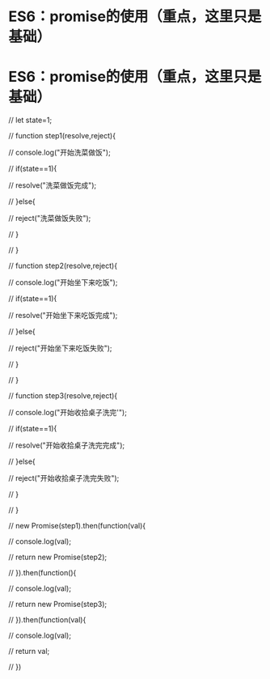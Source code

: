 # ES6：promise的使用（重点，这里只是基础）

# ES6：promise的使用（重点，这里只是基础）

// let state=1;

// function step1(resolve,reject){

// console.log("开始洗菜做饭");

// if(state==1){

// resolve("洗菜做饭完成");

// }else{

// reject("洗菜做饭失败");

// }

// }

// function step2(resolve,reject){

// console.log("开始坐下来吃饭");

// if(state==1){

// resolve("开始坐下来吃饭完成");

// }else{

// reject("开始坐下来吃饭失败");

// }

// }

// function step3(resolve,reject){

// console.log("开始收拾桌子洗完'");

// if(state==1){

// resolve("开始收拾桌子洗完完成");

// }else{

// reject("开始收拾桌子洗完失败");

// }

// }

// new Promise(step1).then(function(val){

// console.log(val);

// return new Promise(step2);

// }).then(function(){

// console.log(val);

// return new Promise(step3);

// }).then(function(val){

// console.log(val);

// return val;

// })